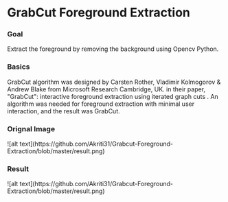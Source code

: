 <h1>GrabCut Foreground Extraction</h1>
<h3>Goal</h3>
<p>Extract the foreground by removing the background using Opencv Python.
</p>
<h3>Basics</h3>
<p>GrabCut algorithm was designed by Carsten Rother, Vladimir Kolmogorov & Andrew Blake from Microsoft Research Cambridge, UK. in their paper, "GrabCut": interactive foreground extraction using iterated graph cuts . An algorithm was needed for foreground extraction with minimal user interaction, and the result was GrabCut.
</p>
<h3>Orignal Image</h3>
![alt text](https://github.com/Akriti31/Grabcut-Foreground-Extraction/blob/master/result.png)
<h3>Result</h3>
![alt text](https://github.com/Akriti31/Grabcut-Foreground-Extraction/blob/master/result.png)
